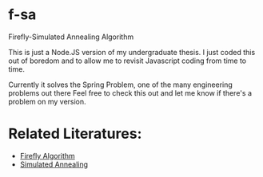 # f-sa
Firefly-Simulated Annealing Algorithm

This is just a Node.JS version of my undergraduate thesis. I just coded this out of boredom and to allow me to revisit Javascript coding from time to time.

Currently it solves the Spring Problem, one of the many engineering problems out there
Feel free to check this out and let me know if there's a problem on my version.

# Related Literatures:

* [Firefly Algorithm](https://en.wikipedia.org/wiki/Firefly_algorithm)
* [Simulated Annealing](https://en.wikipedia.org/wiki/Simulated_annealing)